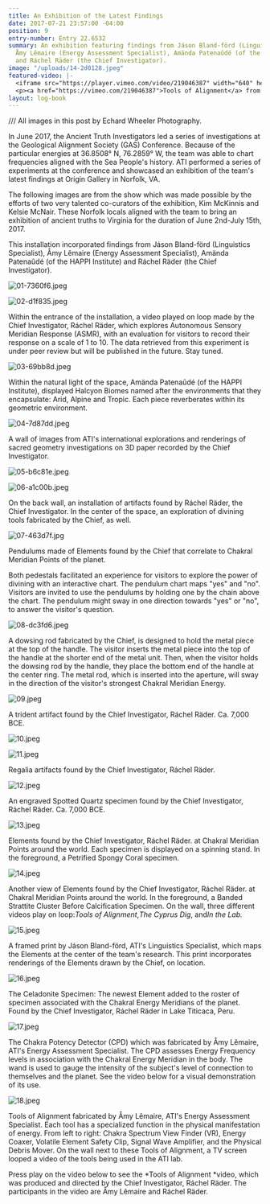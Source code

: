 ```yaml
---
title: An Exhibition of the Latest Findings
date: 2017-07-21 23:57:00 -04:00
position: 9
entry-number: Entry 22.6532
summary: An exhibition featuring findings from Jáson Bland-förd (Linguistics Specialist),
  Åmy Lêmaire (Energy Assessment Specialist), Amända Patenaûdé (of the HAPPI Institute)
  and Ráchel Räder (the Chief Investigator).
image: "/uploads/14-2d0128.jpeg"
featured-video: |-
  <iframe src="https://player.vimeo.com/video/219046387" width="640" height="360" frameborder="0" webkitallowfullscreen mozallowfullscreen allowfullscreen></iframe>
  <p><a href="https://vimeo.com/219046387">Tools of Alignment</a> from <a href="https://vimeo.com/user43661355">R&aacute;chel R&auml;der, C.I.</a> on <a href="https://vimeo.com">Vimeo</a>.</p>
layout: log-book
---
```


/// All images in this post by Echard Wheeler Photography.

In June 2017, the Ancient Truth Investigators led a series of investigations at the Geological Alignment Society (GAS) Conference. Because of the particular energies at 36.8508° N, 76.2859° W, the team was able to chart frequencies aligned with the Sea People's history. ATI performed a series of experiments at the conference and showcased an exhibition of the team's latest findings at Origin Gallery in Norfolk, VA.

The following images are from the show which was made possible by the efforts of two very talented co-curators of the exhibition, Kim McKinnis and Kelsie McNair. These Norfolk locals aligned with the team to bring an exhibition of ancient truths to Virginia for the duration of June 2nd-July 15th, 2017.

This installation incorporated findings from Jáson Bland-förd (Linguistics Specialist), Åmy Lêmaire (Energy Assessment Specialist), Amända Patenaûdé (of the HAPPI Institute) and Ráchel Räder (the Chief Investigator).

![01-7360f6.jpeg](/uploads/01-7360f6.jpeg)

![02-d1f835.jpeg](/uploads/02-d1f835.jpeg)

Within the entrance of the installation, a video played on loop made by the Chief Investigator, Ráchel Räder, which explores Autonomous Sensory Meridian Response (ASMR), with an evaluation for visitors to record their response on a scale of 1 to 10. The data retrieved from this experiment is under peer review but will be published in the future. Stay tuned.

![03-69bb8d.jpeg](/uploads/03-69bb8d.jpeg)

Within the natural light of the space, Amända Patenaûdé (of the HAPPI Institute), displayed Halcyon Biomes named after the environments that they encapsulate: Arid, Alpine and Tropic. Each piece reverberates within its geometric environment.

![04-7d87dd.jpeg](/uploads/04-7d87dd.jpeg)

A wall of images from ATI's international explorations and renderings of sacred geometry investigations on 3D paper recorded by the Chief Investigator.

![05-b6c81e.jpeg](/uploads/05-b6c81e.jpeg)

![06-a1c00b.jpeg](/uploads/06-a1c00b.jpeg)

On the back wall, an installation of artifacts found by Ráchel Räder, the Chief Investigator. In the center of the space, an exploration of divining tools fabricated by the Chief, as well.

![07-463d7f.jpg](/uploads/07-463d7f.jpg)

Pendulums made of Elements found by the Chief that correlate to Chakral Meridian Points of the planet.

Both pedestals facilitated an experience for visitors to explore the power of divining with an interactive chart. The pendulum chart maps "yes" and "no". Visitors are invited to use the pendulums by holding one by the chain above the chart. The pendulum might sway in one direction towards "yes" or "no", to answer the visitor's question.

![08-dc3fd6.jpeg](/uploads/08-dc3fd6.jpeg)

A dowsing rod fabricated by the Chief, is designed to hold the metal piece at the top of the handle. The visitor inserts the metal piece into the top of the handle at the shorter end of the metal unit. Then, when the visitor holds the dowsing rod by the handle, they place the bottom end of the handle at the center ring. The metal rod, which is inserted into the aperture, will sway in the direction of the visitor's strongest Chakral Meridian Energy.

![09.jpeg](/uploads/09.jpeg)

A trident artifact found by the Chief Investigator, Ráchel Räder. Ca. 7,000 BCE.

![10.jpeg](/uploads/10.jpeg)

![11.jpeg](/uploads/11.jpeg)

Regalia artifacts found by the Chief Investigator, Ráchel Räder.

![12.jpeg](/uploads/12.jpeg)

An engraved Spotted Quartz specimen found by the Chief Investigator, Ráchel Räder. Ca. 7,000 BCE.

![13.jpeg](/uploads/13.jpeg)

Elements found by the Chief Investigator, Ráchel Räder. at Chakral Meridian Points around the world. Each specimen is displayed on a spinning stand. In the foreground, a Petrified Spongy Coral specimen.

![14.jpeg](/uploads/14.jpeg)

Another view of Elements found by the Chief Investigator, Ráchel Räder. at Chakral Meridian Points around the world. In the foreground, a Banded Strattite Cluster Before Calcification Specimen. On the wall, three different videos play on loop:*Tools of Alignment*,*The Cyprus Dig*, and*In the Lab.*

![15.jpeg](/uploads/15.jpeg)

A framed print by Jáson Bland-förd, ATI's Linguistics Specialist, which maps the Elements at the center of the team's research. This print incorporates renderings of the Elements drawn by the Chief, on location.

![16.jpeg](/uploads/16.jpeg)

The Celadonite Specimen: The newest Element added to the roster of specimen associated with the Chakral Energy Meridians of the planet. Found by the Chief Investigator, Ráchel Räder in Lake Titicaca, Peru.

![17.jpeg](/uploads/17.jpeg)

The Chakra Potency Detector (CPD) which was fabricated by Åmy Lêmaire, ATI's Energy Assessment Specialist. The CPD assesses Energy Frequency levels in association with the Chakral Energy Meridian in the body. The wand is used to gauge the intensity of the subject's level of connection to themselves and the planet. See the video below for a visual demonstration of its use.

![18.jpeg](/uploads/18.jpeg)

Tools of Alignment fabricated by Åmy Lêmaire, ATI's Energy Assessment Specialist. Each tool has a specialized function in the physical manifestation of energy. From left to right: Chakra Spectrum View Finder (VR), Energy Coaxer, Volatile Element Safety Clip, Signal Wave Amplifier, and the Physical Debris Mover. On the wall next to these Tools of Alignment, a TV screen looped a video of the tools being used in the ATI lab.

Press play on the video below to see the \*Tools of Alignment \*video, which was produced and directed by the Chief Investigator, Ráchel Räder. The participants in the video are Åmy Lêmaire and Ráchel Räder.
